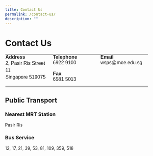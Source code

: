 ```yaml
---
title: Contact Us
permalink: /contact-us/
description: ""
---
```

Contact Us
==========

<table class="ives_tab_kosong" style="box-sizing: inherit; font-family: Catamaran, sans-serif; border-collapse: collapse; border-spacing: 0px; width: 802px; margin: 0px; outline: 0px; padding: 0px; border: 1px solid transparent; table-layout: fixed;"><tbody style="box-sizing: inherit; font-family: Catamaran, sans-serif; margin: 0px; outline: 0px; padding: 0px;"><tr style="box-sizing: inherit; font-family: Catamaran, sans-serif; margin: 0px; outline: 0px; padding: 0px;"><td style="box-sizing: inherit; font-family: Catamaran, sans-serif; padding: 0px 15px 15px 0px; text-align: left; vertical-align: top; border: 0px solid rgb(214, 214, 214); margin: 0px; outline: 0px; width: 140px;"><b style="box-sizing: inherit; font-family: Catamaran, sans-serif; font-weight: 600; margin: 0px; outline: 0px; padding: 0px;">Address<br style="box-sizing: inherit; font-family: Catamaran, sans-serif; margin: 0px; outline: 0px; padding: 0px;"></b><div style="box-sizing: inherit; font-family: Catamaran, sans-serif; margin: 0px; outline: 0px; padding: 0px; line-height: 22.4px;">2, Pasir Ris Street 11</div><div style="box-sizing: inherit; font-family: Catamaran, sans-serif; margin: 0px; outline: 0px; padding: 0px; line-height: 22.4px;">Singapore 519075</div></td><td style="box-sizing: inherit; font-family: Catamaran, sans-serif; padding: 0px 15px 15px 0px; text-align: left; vertical-align: top; border: 0px solid rgb(214, 214, 214); margin: 0px; outline: 0px; width: 140px;"><b style="box-sizing: inherit; font-family: Catamaran, sans-serif; font-weight: 600; margin: 0px; outline: 0px; padding: 0px;">Telephone<br style="box-sizing: inherit; font-family: Catamaran, sans-serif; margin: 0px; outline: 0px; padding: 0px;"></b>6922 9100<br style="box-sizing: inherit; font-family: Catamaran, sans-serif; margin: 0px; outline: 0px; padding: 0px;"><br style="box-sizing: inherit; font-family: Catamaran, sans-serif; margin: 0px; outline: 0px; padding: 0px;"><b style="box-sizing: inherit; font-family: Catamaran, sans-serif; font-weight: 600; margin: 0px; outline: 0px; padding: 0px;">Fax<br style="box-sizing: inherit; font-family: Catamaran, sans-serif; margin: 0px; outline: 0px; padding: 0px;"></b>6581 5013</td><td style="box-sizing: inherit; font-family: Catamaran, sans-serif; padding: 0px 15px 15px 0px; text-align: left; vertical-align: top; border: 0px solid rgb(214, 214, 214); margin: 0px; outline: 0px; width: 140px;"><b style="box-sizing: inherit; font-family: Catamaran, sans-serif; font-weight: 600; margin: 0px; outline: 0px; padding: 0px;">Email<br style="box-sizing: inherit; font-family: Catamaran, sans-serif; margin: 0px; outline: 0px; padding: 0px;"></b>wsps@moe.edu.sg</td></tr></tbody></table>

Public Transport
----------------

### Nearest MRT Station

Pasir Ris

### Bus Service

12, 17, 21, 39, 53, 81, 109, 359, 518